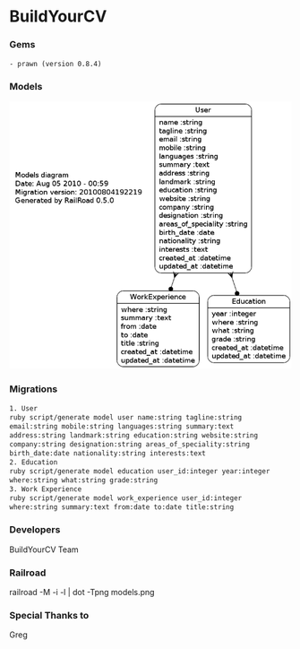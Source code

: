 BuildYourCV
========

### Gems
    - prawn (version 0.8.4)

### Models
<img src='https://github.com/sandipransing/buildyourcv/raw/master/models.png' width='900'>

### Migrations
    1. User
    ruby script/generate model user name:string tagline:string email:string mobile:string languages:string summary:text address:string landmark:string education:string website:string company:string designation:string areas_of_speciality:string birth_date:date nationality:string interests:text
    2. Education
    ruby script/generate model education user_id:integer year:integer where:string what:string grade:string
    3. Work Experience
    ruby script/generate model work_experience user_id:integer where:string summary:text from:date to:date title:string

### Developers
BuildYourCV Team

### Railroad
railroad -M -i -l | dot -Tpng models.png

### Special Thanks to 
Greg

